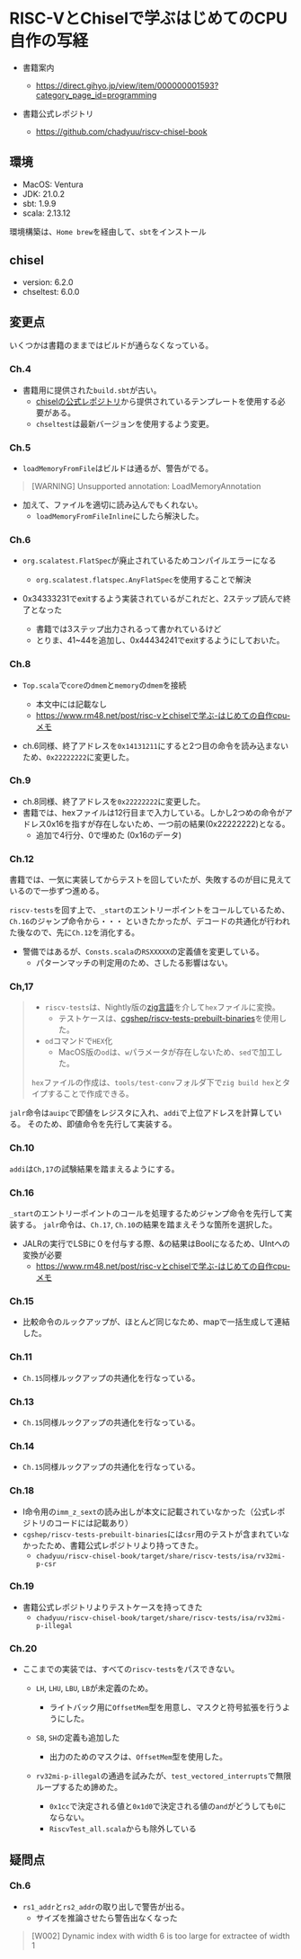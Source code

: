 # RISC-VとChiselで学ぶはじめてのCPU自作の写経

* 書籍案内
  * https://direct.gihyo.jp/view/item/000000001593?category_page_id=programming

* 書籍公式レポジトリ
  * https://github.com/chadyuu/riscv-chisel-book

## 環境

* MacOS: Ventura
* JDK: 21.0.2
* sbt: 1.9.9
* scala: 2.13.12

環境構築は、`Home brew`を経由して、`sbt`をインストール

## chisel

* version: 6.2.0
* chseltest: 6.0.0

## 変更点

いくつかは書籍のままではビルドが通らなくなっている。

### Ch.4

* 書籍用に提供された`build.sbt`が古い。
  * [chiselの公式レポジトリ]()から提供されているテンプレートを使用する必要がある。
  * `chseltest`は最新バージョンを使用するよう変更。

### Ch.5

* `loadMemoryFromFile`はビルドは通るが、警告がでる。

> [WARNING] Unsupported annotation: LoadMemoryAnnotation

* 加えて、ファイルを適切に読み込んでもくれない。
  * `loadMemoryFromFileInline`にしたら解決した。

### Ch.6

* `org.scalatest.FlatSpec`が廃止されているためコンパイルエラーになる
  * `org.scalatest.flatspec.AnyFlatSpec`を使用することで解決

* 0x34333231でexitするよう実装されているがこれだと、2ステップ読んで終了となった
  * 書籍では3ステップ出力されるって書かれているけど
  * とりま、41~44を追加し、0x44434241でexitするようにしておいた。

### Ch.8

* `Top.scala`で`core`の`dmem`と`memory`の`dmem`を接続
  * 本文中には記載なし
  * https://www.rm48.net/post/risc-vとchiselで学ぶ-はじめての自作cpu-メモ

* ch.6同様、終了アドレスを`0x14131211`にすると2つ目の命令を読み込まないため、`0x22222222`に変更した。

### Ch.9

* ch.8同様、終了アドレスを`0x22222222`に変更した。
* 書籍では、hexファイルは12行目まで入力している。しかし2つめの命令がアドレス0x16を指すが存在しないため、一つ前の結果(0x22222222)となる。
  * 追加で4行分、0で埋めた (0x16のデータ)

### Ch.12

書籍では、一気に実装してからテストを回していたが、失敗するのが目に見えているので一歩ずつ進める。

`riscv-tests`を回す上で、`_start`のエントリーポイントをコールしているため、`Ch.16`のジャンプ命令から・・・
といきたかったが、デコードの共通化が行われた後なので、先に`Ch.12`を消化する。

* 警備ではあるが、`Consts.scala`の`RSXXXXX`の定義値を変更している。
  * パターンマッチの判定用のため、さしたる影響はない。

### Ch,17

> * `riscv-tests`は、Nightly版の[zig言語](https://ziglang.org/)を介して`hex`ファイルに変換。
>   * テストケースは、[cgshep/riscv-tests-prebuilt-binaries](https://github.com/cgshep/riscv-tests-prebuilt-binaries)を使用した。
> * `od`コマンドで`HEX`化
>   * MacOS版の`od`は、`w`パラメータが存在しないため、`sed`で加工した。
>
> `hex`ファイルの作成は、`tools/test-conv`フォルダ下で`zig build hex`とタイプすることで作成できる。

`jalr`命令は`auipc`で即値をレジスタに入れ、`addi`で上位アドレスを計算している。
そのため、即値命令を先行して実装する。

### Ch.10

`addi`は`Ch,17`の試験結果を踏まえるようにする。

### Ch.16

`_start`のエントリーポイントのコールを処理するためジャンプ命令を先行して実装する。
`jalr`命令は、`Ch.17`, `Ch.10`の結果を踏まえそうな箇所を選択した。

* JALRの実行でLSBに０を付与する際、&の結果はBoolになるため、UIntへの変換が必要
  * https://www.rm48.net/post/risc-vとchiselで学ぶ-はじめての自作cpu-メモ

### Ch.15

* 比較命令のルックアップが、ほとんど同じなため、mapで一括生成して連結した。

### Ch.11

* `Ch.15`同様ルックアップの共通化を行なっている。

### Ch.13

* `Ch.15`同様ルックアップの共通化を行なっている。

### Ch.14

* `Ch.15`同様ルックアップの共通化を行なっている。

### Ch.18

* I命令用の`imm_z_sext`の読み出しが本文に記載されていなかった（公式レポジトリのコードには記載あり）
* `cgshep/riscv-tests-prebuilt-binaries`には`csr`用のテストが含まれていなかったため、書籍公式レポジトリより持ってきた。
  * `chadyuu/riscv-chisel-book/target/share/riscv-tests/isa/rv32mi-p-csr`

### Ch.19

* 書籍公式レポジトリよりテストケースを持ってきた
  * `chadyuu/riscv-chisel-book/target/share/riscv-tests/isa/rv32mi-p-illegal`

### Ch.20

* ここまでの実装では、すべての`riscv-tests`をパスできない。
  * `LH`, `LHU`, `LBU`, `LB`が未定義のため。
    * ライトバック用に`OffsetMem`型を用意し、マスクと符号拡張を行うようにした。
  * `SB`, `SH`の定義も追加した
    * 出力のためのマスクは、`OffsetMem`型を使用した。

  * `rv32mi-p-illegal`の通過を試みたが、`test_vectored_interrupts`で無限ループするため諦めた。
    * `0x1cc`で決定される値と`0x1d0`で決定される値の`and`がどうしても`0`にならない。
    * `RiscvTest_all.scala`からも除外している

## 疑問点

### Ch.6

* `rs1_addr`と`rs2_addr`の取り出しで警告が出る。
  * サイズを推論させたら警告出なくなった

> [W002] Dynamic index with width 6 is too large for extractee of width 1

